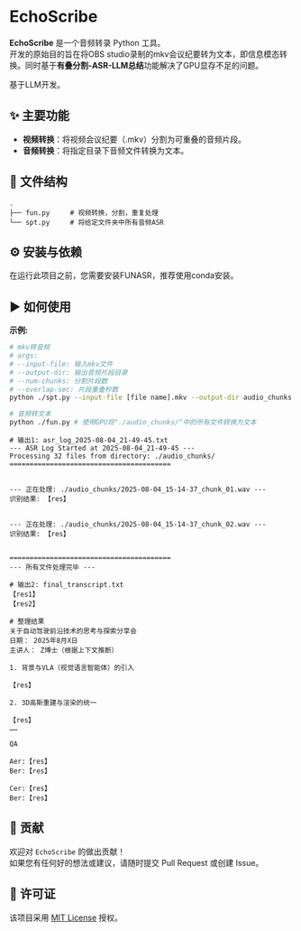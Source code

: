 # EchoScribe

**EchoScribe** 是一个音频转录 Python 工具。  
开发的原始目的旨在将OBS studio录制的mkv会议纪要转为文本，即信息模态转换。同时基于**有叠分割-ASR-LLM总结**功能解决了GPU显存不足的问题。

基于LLM开发。

## ✨ 主要功能

  * **视频转换**：将视频会议纪要（.mkv）分割为可重叠的音频片段。
  * **音频转换**：将指定目录下音频文件转换为文本。

## 📂 文件结构

```
.
├── fun.py     # 视频转换，分割，重复处理
└── spt.py     # 将给定文件夹中所有音频ASR
```

## ⚙️ 安装与依赖

在运行此项目之前，您需要安装FUNASR，推荐使用conda安装。

## ▶️ 如何使用

**示例:**

```bash
# mkv转音频
# args:
# --input-file: 输入mkv文件
# --output-dir: 输出音频片段目录
# --num-chunks: 分割片段数
# --overlap-sec: 片段重叠秒数
python ./spt.py --input-file [file name].mkv --output-dir audio_chunks --num-chunks 4 --overlap-sec 16

```

```bash
# 音频转文本
python ./fun.py # 使用GPU将"./audio_chunks/"中的所有文件转换为文本

```

```
# 输出1: asr_log_2025-08-04_21-49-45.txt
--- ASR Log Started at 2025-08-04_21-49-45 ---
Processing 32 files from directory: ./audio_chunks/
========================================


--- 正在处理: ./audio_chunks/2025-08-04_15-14-37_chunk_01.wav ---
识别结果: 【res】


--- 正在处理: ./audio_chunks/2025-08-04_15-14-37_chunk_02.wav ---
识别结果: 【res】


========================================
--- 所有文件处理完毕 ---
```

```
# 输出2: final_transcript.txt
【res1】
【res2】
```

```
# 整理结果
关于自动驾驶前沿技术的思考与探索分享会
日期： 2025年8月X日
主讲人： Z博士（根据上下文推断）

1. 背景与VLA（视觉语言智能体）的引入

【res】

2. 3D高斯重建与渲染的统一

【res】
……

QA

Aer:【res】
Ber:【res】

Cer:【res】
Ber:【res】

```

## 🤝 贡献

欢迎对 `EchoScribe` 的做出贡献！  
如果您有任何好的想法或建议，请随时提交 Pull Request 或创建 Issue。

## 📄 许可证

该项目采用 [MIT License](https://opensource.org/licenses/MIT) 授权。